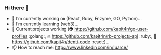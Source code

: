 ### Hi there 👋

- 🔭 I’m currently working on (React, Ruby, Enzyme, GO, Python)...
- 🌱 I’m currently learning (web3)...
- 🌱 Current projects working (:alien: https://github.com/kapit4n/go-user-profiles :golang:, :fire: https://github.com/kapit4n/rb-projects-api :ruby:, :baby: https://github.com/kapit4n/denti-code :react:)... 
- 📫 How to reach me: https://www.linkedin.com/in/luarce/

<!--
**kapit4n/kapit4n** is a ✨ _special_ ✨ repository because its `README.md` (this file) appears on your GitHub profile.

Here are some ideas to get you started:

- 🔭 I’m currently working on ...
- 🌱 I’m currently learning ...
- 👯 I’m looking to collaborate on ...
- 🤔 I’m looking for help with ...
- 💬 Ask me about ...
- 📫 How to reach me: ...
- 😄 Pronouns: ...
- ⚡ Fun fact: ...
-->
